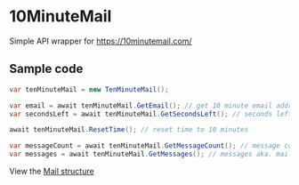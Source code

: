 # 10MinuteMail

Simple API wrapper for https://10minutemail.com/

## Sample code

```cs
var tenMinuteMail = new TenMinuteMail();

var email = await tenMinuteMail.GetEmail(); // get 10 minute email address
var secondsLeft = await tenMinuteMail.GetSecondsLeft(); // seconds left till expiration

await tenMinuteMail.ResetTime(); // reset time to 10 minutes

var messageCount = await tenMinuteMail.GetMessageCount(); // message count
var messages = await tenMinuteMail.GetMessages(); // messages aka. mails
```

View the [Mail structure](https://github.com/Zaczero/10MinuteMail/blob/master/10MinuteMail/Mail.cs)